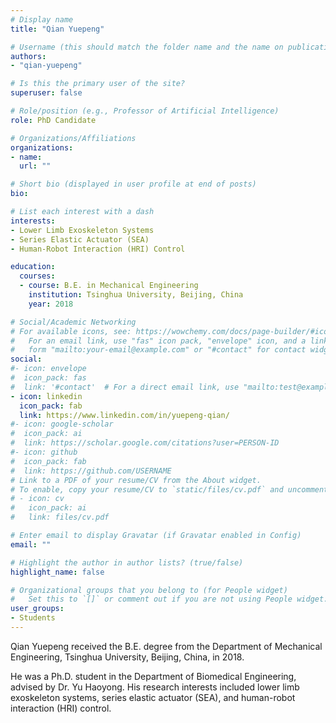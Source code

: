 ```yaml
---
# Display name
title: "Qian Yuepeng"

# Username (this should match the folder name and the name on publications)
authors:
- "qian-yuepeng"

# Is this the primary user of the site?
superuser: false

# Role/position (e.g., Professor of Artificial Intelligence)
role: PhD Candidate

# Organizations/Affiliations
organizations:
- name: 
  url: ""

# Short bio (displayed in user profile at end of posts)
bio: 

# List each interest with a dash
interests:
- Lower Limb Exoskeleton Systems
- Series Elastic Actuator (SEA)
- Human-Robot Interaction (HRI) Control

education:
  courses:
  - course: B.E. in Mechanical Engineering
    institution: Tsinghua University, Beijing, China
    year: 2018

# Social/Academic Networking
# For available icons, see: https://wowchemy.com/docs/page-builder/#icons
#   For an email link, use "fas" icon pack, "envelope" icon, and a link in the
#   form "mailto:your-email@example.com" or "#contact" for contact widget.
social:
#- icon: envelope
#  icon_pack: fas
#  link: '#contact'  # For a direct email link, use "mailto:test@example.org".
- icon: linkedin
  icon_pack: fab
  link: https://www.linkedin.com/in/yuepeng-qian/
#- icon: google-scholar
#  icon_pack: ai
#  link: https://scholar.google.com/citations?user=PERSON-ID
#- icon: github
#  icon_pack: fab
#  link: https://github.com/USERNAME
# Link to a PDF of your resume/CV from the About widget.
# To enable, copy your resume/CV to `static/files/cv.pdf` and uncomment the lines below.
# - icon: cv
#   icon_pack: ai
#   link: files/cv.pdf

# Enter email to display Gravatar (if Gravatar enabled in Config)
email: ""

# Highlight the author in author lists? (true/false)
highlight_name: false

# Organizational groups that you belong to (for People widget)
#   Set this to `[]` or comment out if you are not using People widget.
user_groups:
- Students
---
```


Qian Yuepeng received the B.E. degree from the Department of Mechanical Engineering, Tsinghua University, Beijing, China, in 2018.

He was a Ph.D. student in the Department of Biomedical Engineering, advised by Dr. Yu Haoyong. His research interests included lower limb exoskeleton systems, series elastic actuator (SEA), and human-robot interaction (HRI) control.
